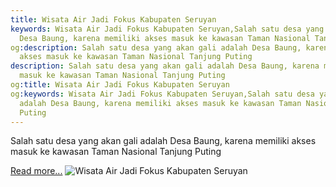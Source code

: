 ```yaml
---
title: Wisata Air Jadi Fokus Kabupaten Seruyan
keywords: Wisata Air Jadi Fokus Kabupaten Seruyan,Salah satu desa yang akan gali adalah
  Desa Baung, karena memiliki akses masuk ke kawasan Taman Nasional Tanjung Puting
og:description: Salah satu desa yang akan gali adalah Desa Baung, karena memiliki
  akses masuk ke kawasan Taman Nasional Tanjung Puting
description: Salah satu desa yang akan gali adalah Desa Baung, karena memiliki akses
  masuk ke kawasan Taman Nasional Tanjung Puting
og:title: Wisata Air Jadi Fokus Kabupaten Seruyan
og:keywords: Wisata Air Jadi Fokus Kabupaten Seruyan,Salah satu desa yang akan gali
  adalah Desa Baung, karena memiliki akses masuk ke kawasan Taman Nasional Tanjung
  Puting
---
```


Salah satu desa yang akan gali adalah Desa Baung, karena memiliki akses masuk ke kawasan Taman Nasional Tanjung Puting

[Read more...](https://www.sportourism.id/post/5830/wisata-air-jadi-fokus-kabupaten-seruyan "Wisata Air Jadi Fokus Kabupaten Seruyan")
![Wisata Air Jadi Fokus Kabupaten Seruyan](https://services.sportourism.id/fileload/img-2070-resizejpg-hapL.jpg "Wisata Air Jadi Fokus Kabupaten Seruyan")